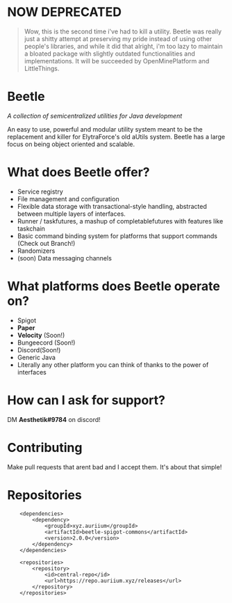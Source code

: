 # **NOW DEPRECATED**
> Wow, this is the second time i've had to kill a utility. Beetle was really just a shitty attempt at preserving my pride instead of using other people's libraries, and
> while it did that alright, i'm too lazy to maintain a bloated package with slightly outdated functionalities and implementations. It will be succeeded by OpenMinePlatform 
> and LittleThings.


# **Beetle**
_A collection of semicentralized utilities for Java development_

An easy to use, powerful and modular utility system meant to be the replacement and killer for ElytraForce's old aUtils system.
Beetle has a large focus on being object oriented and scalable.


# What does Beetle offer?

- Service registry
- File management and configuration
- Flexible data storage with transactional-style handling, abstracted between multiple layers of interfaces.
- Runner / taskfutures, a mashup of completablefutures with features like taskchain
- Basic command binding system for platforms that support commands (Check out Branch!)
- Randomizers
- (soon) Data messaging channels

# What platforms does Beetle operate on?

- Spigot
- **Paper**
- **Velocity** (Soon!)
- Bungeecord (Soon!)
- Discord(Soon!)
- Generic Java
- Literally any other platform you can think of thanks to the power of interfaces 

# How can I ask for support?

DM **Aesthetik#9784** on discord!

# Contributing

Make pull requests that arent bad and I accept them. It's about that simple!

# Repositories
```
    <dependencies>
        <dependency>
            <groupId>xyz.auriium</groupId>
            <artifactId>beetle-spigot-commons</artifactId>
            <version>2.0.0</version>
        </dependency>
    </dependencies>
```
```
    <repositories>
        <repository>
            <id>central-repo</id>
            <url>https://repo.auriium.xyz/releases</url>
        </repository>
    </repositories>
```
